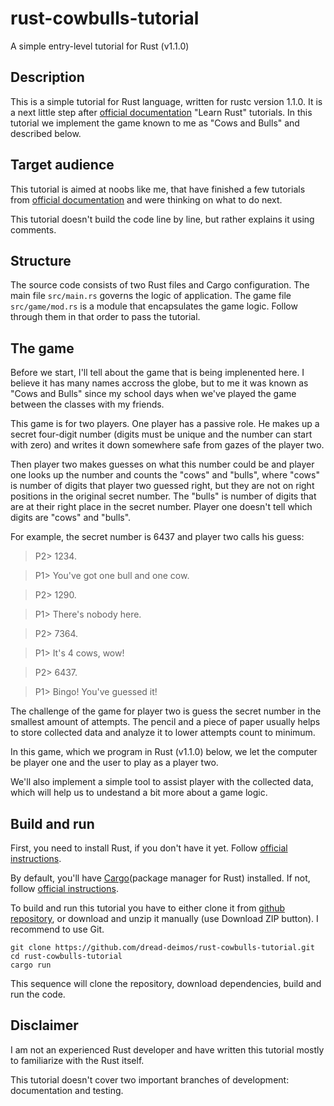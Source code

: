 # rust-cowbulls-tutorial
A simple entry-level tutorial for Rust (v1.1.0)

## Description
This is a simple tutorial for Rust language, written for rustc version 1.1.0.
It is a next little step after [official documentation](https://doc.rust-lang.org/stable/book/) "Learn Rust" tutorials.
In this tutorial we implement the game known to me as "Cows and Bulls" and described below.

## Target audience
This tutorial is aimed at noobs like me, that have finished a few tutorials from [official
documentation](https://doc.rust-lang.org/stable/book/) and were thinking on what to do next.

This tutorial doesn't build the code line by line, but rather explains it using comments.

## Structure
The source code consists of two Rust files and Cargo configuration. The main file ``src/main.rs`` governs the logic of application. The game file ``src/game/mod.rs`` is a module that encapsulates the game logic. Follow through them in that order to pass the tutorial.

## The game
Before we start, I'll tell about the game that is being implenented here. I believe it has many
names accross the globe, but to me it was known as "Cows and Bulls" since my school days when
we've played the game between the classes with my friends.

This game is for two players. One player has a passive role. He makes up a secret four-digit
number (digits must be unique and the number can start with zero) and writes it down somewhere
safe from gazes of the player two.

Then player two makes guesses on what this number could be and player one looks up the number
and counts the "cows" and "bulls", where "cows" is number of digits that player two guessed
right, but they are not on right positions in the original secret number. The "bulls" is number
of digits that are at their right place in the secret number. Player one doesn't tell which
digits are "cows" and "bulls".

For example, the secret number is 6437 and player two calls his guess:

> P2> 1234.

> P1> You've got one bull and one cow.

> P2> 1290.

> P1> There's nobody here.

> P2> 7364.

> P1> It's 4 cows, wow!

> P2> 6437.

> P1> Bingo! You've guessed it!

The challenge of the game for player two is guess the secret number in the smallest amount of
attempts. The pencil and a piece of paper usually helps to store collected data and analyze it
to lower attempts count to minimum.

In this game, which we program in Rust (v1.1.0) below, we let the computer be player one and
the user to play as a player two.

We'll also implement a simple tool to assist player with the collected data, which will help us
to undestand a bit more about a game logic.

## Build and run

First, you need to install Rust, if you don't have it yet. Follow [official instructions](http://www.rust-lang.org/install.html).

By default, you'll have [Cargo](https://crates.io/)(package manager for Rust) installed. If not, follow [official instructions](https://crates.io/install).

To build and run this tutorial you have to either clone it from [github repository](https://github.com/dread-deimos/rust-cowbulls-tutorial.git), or download and unzip it manually (use Download ZIP button). I recommend to use Git.

```
git clone https://github.com/dread-deimos/rust-cowbulls-tutorial.git
cd rust-cowbulls-tutorial
cargo run
```

This sequence will clone the repository, download dependencies, build and run the code.

## Disclaimer
I am not an experienced Rust developer and have written this tutorial mostly to familiarize with the Rust itself.

This tutorial doesn't cover two important branches of development: documentation and testing.
